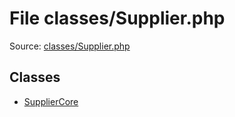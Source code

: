 File classes/Supplier.php
=========

Source: [classes/Supplier.php](https://github.com/PrestaShop/PrestaShop/blob/1.5.0.5/classes/Supplier.php)


Classes
-------

* [SupplierCore](class.SupplierCore.md)

